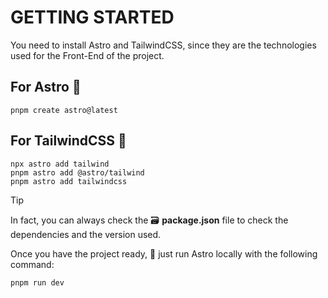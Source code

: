 # GETTING STARTED
You need to install Astro and TailwindCSS, since they are the technologies used for the Front-End of the project.

## For Astro 🚀
```
pnpm create astro@latest
```

## For TailwindCSS 🎨
```
npx astro add tailwind
pnpm astro add @astro/tailwind
pnpm astro add tailwindcss
```

>[!TIP]
> In fact, you can always check the 🗃️ **package.json** file to check the dependencies and the version used.


Once you have the project ready, 🚀 just run Astro locally with the following command:
```
pnpm run dev
```
